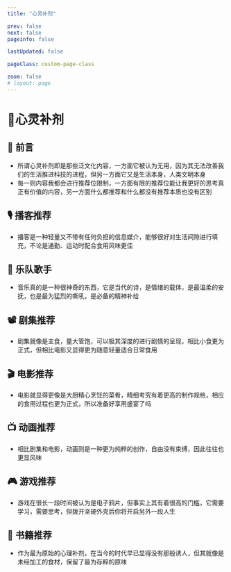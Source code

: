 ```yaml
---
title: "心灵补剂"

prev: false
next: false
pageinfo: false

lastUpdated: false

pageClass: custom-page-class

zoom: false
# layout: page
---
```


<style src="./index.css"></style>
<script setup>
  import VPFeature from ".vitepress/theme/components/VPFeature.vue";
</script>

# 🍹心灵补剂
## 📼 前言

- 所谓心灵补剂即是那些泛文化内容，一方面它被认为无用，因为其无法改善我们的生活推进科技的进程，但另一方面它又是生活本身，人类文明本身
- 每一则内容我都会进行推荐位限制，一方面有限的推荐位能让我更好的思考真正有价值的内容，另一方面什么都推荐和什么都没有推荐本质也没有区别

## 🎙️ 播客推荐
- 播客是一种轻量又不带有任何负担的信息媒介，能够很好对生活间隙进行填充，不论是通勤、运动时配合食用风味更佳

<div class="VPFeature-item">
<VPFeature icon = '<img src="https://bts-image.xyzcdn.net/aHR0cHM6Ly9tZWRpYS53YXZwdWIuY29tL2I4LzQxL2MwLzIwMjMwNjI0MDA1MzI1LXhTYkJRYmdQcWpRWVJZdHAucG5n.png@small">'  title = "故事FM" details = "故事作为认知世界的一种方式，将带我们看到那些不曾见过的暗面" link = "https://www.xiaoyuzhoufm.com/podcast/5e280fad418a84a0461fb38b" linkText="Link" />
<VPFeature icon = '<img src="https://bts-image.xyzcdn.net/aHR0cHM6Ly9pbWFnZS54eXpjZG4ubmV0L0ZuTm5pUnlOcm9JNFNBbXN5TElIb1ZvenhxRnU=@small">'  title = "加州101" details = "历史、世界、生活又或是什么都聊，可以说是最爱的播客没有之一了" link = "https://www.xiaoyuzhoufm.com/podcast/5e280faf418a84a0461fbd0d" linkText="Link" />
<VPFeature icon = '<img src="https://bts-image.xyzcdn.net/aHR0cHM6Ly9pbWFnZS54eXpjZG4ubmV0L0ZqbjRFRWQzX1FKWHUzUWY4TWROSFhkUnpiRjQuanBn.jpg@small">'  title = "日谈公园" details = "不用过多介绍，博客界的扛把子，鼎力推荐其中的李淼罪案系列，刘所聊历史" link = "https://www.xiaoyuzhoufm.com/podcast/5e280faa418a84a0461f9ad8" linkText="Link" />
<VPFeature icon = '<img src="https://bts-image.xyzcdn.net/aHR0cHM6Ly9pbWFnZS54eXpjZG4ubmV0L0ZqZkt3UnpfZTBYX0pidmVKU3RtZUEtSjBZc3kucG5n.png@small">'  title = "跳进兔子洞" details = "声音特稿，一种新闻故事，又是带故事的新闻，非常的精品，期待下一季" link = "https://www.xiaoyuzhoufm.com/podcast/6289d46e5cf4a5ad60ca08f8" linkText="Link" />
</div>

## 🎸 乐队歌手
- 音乐真的是一种很神奇的东西，它是当代的诗，是情绪的载体，是最温柔的安抚，也是最为猛烈的嘶吼，是必备的精神补给

<div class="VPFeature-item">
<VPFeature icon = '<img src="https://is1-ssl.mzstatic.com/image/thumb/Features124/v4/39/86/94/398694e0-d0e6-4f47-6867-80750a2c8221/pr_source.png/190x190cc.webp">'  title = "草东没有派对" details = "是为赋新词强说愁，亦是情绪释放时最猛烈的嘶吼" link = "https://music.apple.com/hk/artist/%E8%8D%89%E6%9D%B1%E6%B2%92%E6%9C%89%E6%B4%BE%E5%B0%8D/1110664089" linkText="Link" />
<VPFeature icon = '<img src="http://p1.music.126.net/8fiT6WvJt-t-Cv30R9Yu1g==/1416170985079949.jpg?param=180y180">'  title = "刘昊霖" details = "用最平静温柔的语调，娓娓讲诉生活的故事“生活，它就这么继续。”" link = "https://music.apple.com/us/artist/%E5%88%98%E6%98%8A%E9%9C%96/1539690752?l=zh-Hans-CN" linkText="Link" />
<VPFeature icon = '<img src="https://is1-ssl.mzstatic.com/image/thumb/AMCArtistImages116/v4/56/2e/0d/562e0d94-69e7-bd50-c0ed-113ab813772a/7d8c28e1-444f-46d6-a90c-d60df8089cae_ami-identity-b029080388daab86aa2753efa9bac47f-2023-10-26T14-03-50.766Z_cropped.png/190x190cc.webp">'  title = "Cosmo Sheldrake" details = "来自英国的独立音乐人，他的音乐总让人感觉像是走入了一片奇妙的魔法森林" link = "https://music.apple.com/us/artist/cosmo-sheldrake/459722898" linkText="Link" />
<VPFeature icon = '<img src="https://is1-ssl.mzstatic.com/image/thumb/Video115/v4/67/6a/d4/676ad400-ecf7-9e3b-1364-646cc478846a/Jobebfa0788-4d8e-4f7c-a906-1667764948d8-112461293-PreviewImage_preview_image_nonvideo_sdr-Time1619813784597.png/316x316bb.webp">'  title = "Billie Eilish" details = "开挂一般的履历无需多言，但对我而言反而是让我突然发觉，啊我也是会喜欢流行乐的" link = "https://www.xiaoyuzhoufm.com/podcast/6289d46e5cf4a5ad60ca08f8" linkText="Link" />
</div>

## 📽️ 剧集推荐
- 剧集就像是主食，量大管饱，可以极其深度的进行剧情的呈现，相比小食更为正式，但相比电影又显得更为随意轻量适合日常食用

<div class="VPFeature-item">
<VPFeature icon = '<img src="https://m.media-amazon.com/images/M/MV5BNTdkN2QwMDItMDVhNS00ZjFiLWEzNTctMzY5ODQzYWNkMDllXkEyXkFqcGdeQXVyMTMzNDExODE5._V1_QL75_UY562_CR14,0,380,562_.jpg" style = "max-width: 100%;transform: translate(0%, -20%);">'  title = "切尔诺贝利" details = "一段需要铭记的历史，需要反思的历史，但显然灾难终将反复" link = "https://www.bilibili.com/bangumi/play/ep775939" linkText="Link" />
<VPFeature icon = '<img src="https://p0.itc.cn/q_70/images03/20230608/bf8ca21484924c1b880a4a2df62713c2.png" style = "max-width: 150%;transform: translate(-10%, 0%);">'  title = "我的大叔" details = "悲惨但是倔强，深情但并非爱情，一段跳脱于框架的故事（大叔走好）" link = "https://movie.douban.com/subject/27602137/" linkText="Link" />
<VPFeature icon = '<img src="https://ts2.cn.mm.bing.net/th?id=ODL.b69a5090c288f776869e78f1f9699d39&w=135&h=201&c=10&rs=1&qlt=90&o=6&pid=13.1">'  title = "冰雪暴" details = "悬疑犯罪，黑色幽默，加以极其风格化的剧情叙事" link = "https://movie.douban.com/subject/24297912/" linkText="Link" />
<VPFeature icon = '<img src="https://ts3.cn.mm.bing.net/th?id=ODL.8e32db25823e4a7d0c178f2bf335af76&w=135&h=201&c=10&rs=1&qlt=90&o=6&pid=13.1" style = "transform: translate(0%, -6%);">'  title = "人生切割术" details = "自我的剥削又是否算是一种剥削，用自由又能否换来自由" link = "https://movie.douban.com/subject/34885342/" linkText="Link" />
</div>

## 🎬 电影推荐
- 电影就显得更像是大厨精心烹饪的菜肴，精细考究有着更高的制作规格，相应的食用过程也更为正式，所以准备好享用盛宴了吗

<div class="VPFeature-item">
<VPFeature icon = '<img src="https://kido-1257686190.cos.ap-beijing.myqcloud.com/kido-kidding/images/movieCovers/花束般的恋爱.jpg" style = "max-width: 150%;transform: translate(8%, 0%);">'  title = "花束般的恋爱" details = "要溢出屏幕的日式小清新，也许遗憾但并不糟糕" link = "https://movie.douban.com/subject/34874432/" linkText="Link" />
<VPFeature icon = '<img src="https://kido-1257686190.cos.ap-beijing.myqcloud.com/kido-kidding/images/movieCovers/两杆大烟枪.jpg" style = "max-width: 150%;transform: translate(%, 0%);">'  title = "两杆大烟枪" details = "黑色幽默的标杆之作，多线叙事最终碰撞时的核爆呈现" link = "https://movie.douban.com/subject/1293350/" linkText="Link" />
<VPFeature icon = '<img src="https://kido-1257686190.cos.ap-beijing.myqcloud.com/kido-kidding/images/movieCovers/狗十三.jpg" style = "max-width: 150%;transform: translate(0%, 0%);">'  title = "狗十三" details = "一个中式童年的故事，只记得看的那天下了初雪" link = "https://movie.douban.com/subject/25716096/" linkText="Link" />
<VPFeature icon = '<img src="https://kido-1257686190.cos.ap-beijing.myqcloud.com/kido-kidding/images/movieCovers/小丑.jpg" style = "max-width: 150%;transform: translate(0%, 0%);">'  title = "小丑" details = "都说要微笑的面对生活，但如果生活讨厌你的笑声又该怎么办" link = "https://movie.douban.com/subject/27119724/" linkText="Link" />
</div>

## 📺 动画推荐
- 相比剧集和电影，动画则是一种更为纯粹的创作，自由没有束缚，因此往往也更显风味

<div class="VPFeature-item">
<VPFeature icon = '<img src="https://n.sinaimg.cn/sinakd20112/0/w2048h1152/20211122/11e1-aa9e1db3e5e48ba76cd30cdeb6091b59.jpg" style = "max-width: 180%;transform: translate(0%, 0%);">'  title = "英雄联盟:双城之战" details = "完全超出预期的美术表现，和剧情编排，即使抛开 IP 也是一部极其优秀的作品" link = "https://movie.douban.com/subject/34867871/" linkText="Link" />
<VPFeature icon = '<img src="https://kido-1257686190.cos.ap-beijing.myqcloud.com/kido-kidding/images/movieCovers/蜘蛛侠：平行宇宙.jpg" style = "max-width: 150%;transform: translate(0%, 0%);">'  title = "蜘蛛侠:平行宇宙" details = "各种美术风格的完美混搭，商业语境下艺术创作的究极释放" link = "https://movie.douban.com/subject/26374197/" linkText="Link" />
<VPFeature icon = '<img src="https://n.sinaimg.cn/sinakd20121/27/w2000h2827/20221016/3e0e-a7a0d3e6ceaa2aeefcc217cc99a30f99.jpg" style = "max-width: 150%;transform: translate(0%, 10%);">'  title = "间谍过家家" details = "深度或是严密的逻辑？<br>不不不，温馨美好，放空享受这就够了" link = "https://movie.douban.com/subject/35258427/" linkText="Link" />
<VPFeature icon = '<img src="https://tse1-mm.cn.bing.net/th/id/OIP-C.CG1DahHjgqfbJaRoeC_kVwHaKY?w=201&h=282&c=7&r=0&o=5&pid=1.7" style = "max-width: 150%;transform: translate(0%, -4%);">'  title = "疯狂动物城" details = "迪士尼献上的乌托邦，妥妥没有短板的六边形战士" link = "https://movie.douban.com/subject/25662329/" linkText="Link" />
</div>

## 🎮 游戏推荐
- 游戏在很长一段时间被认为是电子鸦片，但事实上其有着很高的门槛，它需要学习，需要思考，但拨开坚硬外壳后你将开启另外一段人生
<div class="VPFeature-item">
<VPFeature icon = '<img src="https://img2.doubanio.com/lpic/s29435861.jpg">'  title = "艾迪芬奇的记忆" details = "谈到游戏艺术必定绕不开的一个作品，对体验性叙事进行了完美的呈现" link = "https://store.steampowered.com/app/501300/What_Remains_of_Edith_Finch/?l=schinese&curator_clanid=29227165" linkText="Link" />
<VPFeature icon = '<img src="https://shared.akamai.steamstatic.com/store_item_assets/steam/apps/1888930/header.jpg?t=1717621627" style = "max-width: 220%;">'  title = "最后生还者" details = "可以说是游戏这一媒介叙事的巅峰之作，直到出了第二部。。。" link = "https://store.steampowered.com/app/1888930/The_Last_of_Us_Part_I/" linkText="Link" />
<VPFeature icon = '<img src="https://img3.doubanio.com/lpic/s29756927.jpg" style = "transform: translate(0%, 10%);">'  title = "荒野大镖客" details = "用海量的细节搭建了一个无比真实的西部世界，开放世界的标杆之作" link = "https://store.steampowered.com/app/1174180/Red_Dead_Redemption_2/?l=schinese&curator_clanid=27093039" linkText="Link" />
<VPFeature icon = '<img src="https://shared.st.dl.eccdnx.com/store_item_assets/steam/apps/435150/header.jpg?t=1709728210" style = "max-width: 220%;">'  title = "神界:原罪" details = "原神启动-- <br>TRPG 作为 RPG 类型的起源，CRPG 注定不能缺席" link = "https://store.steampowered.com/app/435150/Divinity_Original_Sin_2__Definitive_Edition/" linkText="Link" />
</div>

## 📖 书籍推荐
- 作为最为原始的心理补剂，在当今的时代早已显得没有那般诱人，但其就像是未经加工的食材，保留了最为存粹的原味

<div class="VPFeature-item">
<VPFeature icon = '<img src="https://th.bing.com/th/id/OIP.lzGU700C_t63swkedH7LewAAAA?w=199&h=288&c=7&r=0&o=5&pid=1.7" style = "transform: translate(0%, 10%)">'  title = "黄金时代" details = "是心甘情愿的接受来自外界的阉割，还是进行一下徒劳的挣扎呢" link = "https://book.douban.com/subject/27013741/" linkText="Link" />
<VPFeature icon = '<img src="https://img.zcool.cn/community/01wymtahcacnzw5j2tbmuw3433.jpg?x-oss-process=image/auto-orient,1/resize,m_lfit,w_1280,limit_1/sharpen,100/quality,q_100" style = "max-width: 200%; transform: translate(-24%, 0%)">'  title = "献给阿尔吉侬的花束" details = "如果可以的话，是应该选择成为痛苦的智者，还是一个快乐的傻子" link = "https://book.douban.com/subject/26362836/" linkText="Link" />
<VPFeature icon = '<img src="https://ts4.cn.mm.bing.net/th?id=ODL.00bb6dc71048daa1d585abc9f9e1c5ea&w=192&h=300&c=10&rs=1&qlt=99&bgcl=fffffe&r=0&o=6&pid=WrapstarImage" style = "max-width: 110%; transform: translate(2%, 14%);">'  title = "一个陌生女人的来信" details = "一场孤独的爱，被动而又主动的爱，只因你让我至死无法忘怀" link = "https://book.douban.com/subject/2154960/" linkText="Link" />
<VPFeature icon = '<img src="https://ts2.cn.mm.bing.net/th?id=OIP.qAJ8S1zB5xeMI_Q_JrSD4QHaHa&w=298&h=298&c=10&rs=1&qlt=99&bgcl=fffffe&r=0&o=6&pid=MultiSMRSV2Source" style = "max-width: 110%;">'  title = "生死疲劳" details = "魔幻现实主义的中国乡土，挥之不去的是深深的时代烙印" link = "https://book.douban.com/subject/35587028/" linkText="Link" />
</div>
